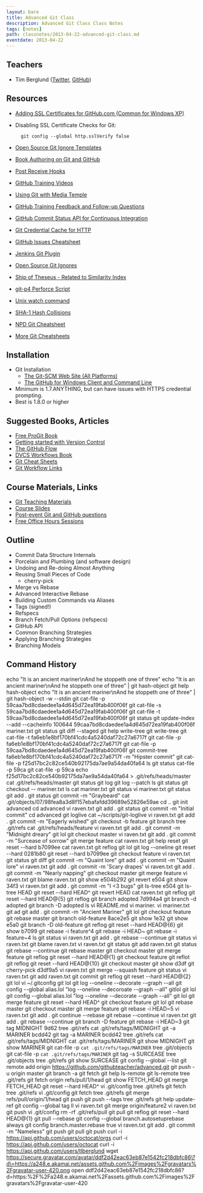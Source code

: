 ```yaml
---
layout: bare
title: Advanced Git Class
description: Advanced Git Class Class Notes
tags: [notes]
path: classnotes/2013-04-22-advanced-git-class.md
eventdate: 2013-04-22
---
```


## Teachers
* Tim Berglund ([Twitter](http://twitter.com/tlberglund), [GitHub](https://github.com/tlberglund))

## Resources

* [Adding SSL Certificates for GitHub.com (Common for Windows XP)](http://stackoverflow.com/questions/3777075/https-github-access/4454754#4454754)
* Disabling SSL Certificate Checks for Git:

        git config --global http.sslVerify false
* [Open Source Git Ignore Templates](https://github.com/github/gitignore)
* [Book Authoring on Git and GitHub](http://teach.github.com/articles/book-authoring-using-git-and-github/)
* [Post Receive Hooks](https://help.github.com/articles/post-receive-hooks)
* [GitHub Training Videos](http://training.github.com/resources/videos/)
* [Using Git with Media Temple](http://carl-topham.com/theblog/post/using-git-media-temple/)
* [GitHub Training Feedback and Follow-up Questions](https://github.com/githubtraining/feedback/issues?state=open)
* [GitHub Commit Status API for Continuous Integration](https://github.com/blog/1227-commit-status-api)
* [Git Credential Cache for HTTP](http://teach.github.com/articles/lesson-git-credential-cache/)
* [GitHub Issues Cheatsheet](http://teach.github.com/articles/github-issues-cheatsheet/)
* [Jenkins Git Plugin](https://wiki.jenkins-ci.org/display/JENKINS/Git+Plugin)
* [Open Source Git Ignores](https://github.com/github/gitignore)
* [Ship of Theseus - Related to Similarity Index](http://en.wikipedia.org/wiki/Ship_of_Theseus)
* [git-p4 Perforce Script](http://kb.perforce.com/article/1417/git-p4)
* [Unix watch command](http://en.wikipedia.org/wiki/Watch_(Unix))
* [SHA-1 Hash Collisions](http://git-scm.com/book/ch6-1.html#A-SHORT-NOTE-ABOUT-SHA-1)
* [NPD Git Cheatsheet](http://ndpsoftware.com/git-cheatsheet.html)
* [More Git Cheatsheets](http://teach.github.com/articles/git-cheatsheets/)

## Installation
* Git Installation
    * [The Git-SCM Web Site (All Platforms)](http://git-scm.com)
    * [The GitHub for Windows Client and Command Line](http://windows.github.com)
* Minimum is 1.7.ANYTHING, but can have issues with HTTPS credential prompting.
* Best is 1.8.0 or higher

## Suggested Books, Articles
* [Free ProGit Book](http://git-scm.com/book)
* [Getting started with Version Control](http://teach.github.com/articles/lesson-new-to-version-control/)
* [The GitHub Flow](http://scottchacon.com/2011/08/31/github-flow.html)
* [DVCS Workflows Book](https://github.com/zkessin/dvcs-workflows)
* [Git Cheat Sheets](http://teach.github.com/articles/git-cheatsheets/)
* [Git Workflow Links](https://pinboard.in/u:matthew.mccullough/t:git+workflow)

## Course Materials, Links
* [Git Teaching Materials](http://teach.github.com)
* [Course Slides](http://teach.github.com/articles/course-slides/)
* [Post-event Git and GitHub questions](https://github.com/githubtraining/feedback/)
* [Free Office Hours Sessions](http://training.github.com/web/free-classes/)

## Outline
* Commit Data Structure Internals
* Porcelain and Plumbing (and software design)
* Undoing and Re-doing Almost Anything
* Reusing Small Pieces of Code
  * cherry-pick
* Merge vs Rebase
* Advanced Interactive Rebase
* Building Custom Commands via Aliases
* Tags (signed!)
* Refspecs
* Branch Fetch/Pull Options (refspecs)
* GitHub API
* Common Branching Strategies
* Applying Branching Strategies
* Branching Models


## Command History

  echo "It is an ancient mariner\nAnd he stoppeth one of three"
  echo "It is an ancient mariner\nAnd he stoppeth one of three" | git hash-object
  git help hash-object
  echo "It is an ancient mariner\nAnd he stoppeth one of three" | git hash-object -w --stdin
  git cat-file -p 59caa7bd8cdaedee1a4d645d72ea19fab400f06f
  git cat-file -s 59caa7bd8cdaedee1a4d645d72ea19fab400f06f
  git cat-file -t 59caa7bd8cdaedee1a4d645d72ea19fab400f06f
  git status
  git update-index --add --cacheinfo 100644 59caa7bd8cdaedee1a4d645d72ea19fab400f06f mariner.txt
  git status
  git diff --staged
  git help write-tree
  git write-tree
  git cat-file -t fa6eb1e8bf170bf41cdc4a5240daf72c27a6717f
  git cat-file -p fa6eb1e8bf170bf41cdc4a5240daf72c27a6717f
  git cat-file -p 59caa7bd8cdaedee1a4d645d72ea19fab400f06f
  git commit-tree fa6eb1e8bf170bf41cdc4a5240daf72c27a6717f -m "Hipster commit"
  git cat-file -p f25d17bc2c82ce540b92175da7ae9a54da40fa64
  ls
  git status
  cat-file -p 59ca
  git cat-file -p 59ca
  echo f25d17bc2c82ce540b92175da7ae9a54da40fa64 > .git/refs/heads/master
  cat .git/refs/heads/master
  git status
  git log
  git log --patch
  ls
  git status
  git checkout -- mariner.txt
  ls
  cat mariner.txt
  git status
  vi mariner.txt
  git status
  git add .
  git status
  git commit -m "Graybeard"
  cat .git/objects/07/98fea8a3d8f157ebafafdd39689e52826e59ae
  cd ..
  git init advanced
  cd advanced
  vi raven.txt
  git add .
  git status
  git commit -m "Initial commit"
  cd advanced
  git loglive
  cat ~/scripts/git-loglive
  vi raven.txt
  git add .
  git commit -m "Eagerly wished"
  git checkout -b feature
  git branch
  tree .git/refs
  cat .git/refs/heads/feature
  vi raven.txt
  git add .
  git commit -m "Midnight dreary"
  git lol
  git checkout master
  vi raven.txt
  git add .
  git commit -m "Surcease of sorrow"
  git merge feature
  cat raven.txt
  git help reset
  git reset --hard b7099ee
  cat raven.txt
  git reflog
  git lol
  git log --oneline
  git reset --hard 0281b80
  git reset --hard b7099ee
  git checkout feature
  vi raven.txt
  git status
  git diff
  git commit -m "Quaint lore"
  git add .
  git commit -m "Quaint lore"
  vi raven.txt
  git add .
  git commit -m 'Scary drapes'
  vi raven.txt
  git add .
  git commit -m "Nearly napping"
  git checkout master
  git merge feature
  vi raven.txt
  git blame raven.txt
  git show e504b292
  git revert e504
  git show 34f3
  vi raven.txt
  git add .
  git commit -m "I <3 bugs"
  git ls-tree e504
  git ls-tree HEAD
  git reset --hard HEAD^
  git revert HEAD
  cat raven.txt
  git reflog
  git reset --hard HEAD@{5}
  git reflog
  git branch adopted 7d994a4
  git branch -d adopted
  git branch -D adopted
  ls
  vi README.md
  vi mariner.
  vi mariner.txt
  git ad
  git add .
  git commit -m "Ancient Mariner"
  git lol
  git checkout feature
  git rebase master
  git branch old-feature 8ace2e5
  git show 1e32
  git show e5a0
  git branch -D old-feature
  git reflog
  git reset --hard HEAD@{6}
  git show b7099
  git rebase -i feature^4
  git rebase -i HEAD~
  git rebase -i feature~4
  ls
  git status
  vi raven.txt
  git add .
  git rebase --continue
  git status
  vi raven.txt
  git blame raven.txt
  vi raven.txt
  git status
  git add raven.txt
  git status
  git rebase --continue
  git rebase master
  git checkout master
  git merge feature
  git reflog
  git reset --hard HEAD@{1}
  git checkout feature
  git reflot
  git reflog
  git reset --hard HEAD@{10}
  git checkout master
  git show d3df
  git cherry-pick d3df9a5
  vi raven.txt
  git merge --squash feature
  git status
  vi raven.txt
  git add raven.txt
  git commit
  git reflog
  git reset --hard HEAD@{2}
  git lol
  vi ~/.gitconfig
  git lol
  git log --oneline --decorate --graph --all
  git config --global alias.lol "log --oneline --decoroate --graph --all"
  gitlol
  git lol
  git config --global alias.lol "log --oneline --decorate --graph --all"
  git lol
  git merge feature
  git reset --hard HEAD^
  git checkout feature
  git lol
  git rebase master
  git checkout master
  git merge feature
  git rebase -i HEAD~5
  vi raven.txt
  git add .
  git continue --rebase
  git rebase --continue
  vi raven.txt
  git add .
  git rebase --continue
  git branch -D feature
  git rebase -i HEAD~3
  git tag MIDNIGHT 9d62
  tree .git/refs
  cat .git/refs/tags/MIDNIGHT
  git -a MARINER bcdd42
  git tag -a MARINER bcdd42
  tree .git/refs
  cat .git/refs/tags/MIDNIGHT
  cat .git/refs/tags/MARINER
  git show MIDNIGHT
  git show MARINER
  git cat-file -p `cat .git/refs/tags/MARINER`
  tree .git/objects
  git cat-file -p `cat .git/refs/tags/MARINER`
  git tag -s SURCEASE
  tree .git/objects
  tree .git/refs
  git show SURCEASE
  git config --global --list
  git remote add origin https://github.com/githubteacher/advanced.git
  git push -u origin master
  git branch -a
  git fetch
  git help ls-remote
  git ls-remote
  tree .git/refs
  git fetch origin refs/pull/1/head
  git show FETCH_HEAD
  git merge FETCH_HEAD
  git reset --hard HEAD^
  vi .git/config
  tree .git/refs
  git fetch
  tree .git/refs
  vi .git/config
  git fetch
  tree .git/refs
  git merge refs/pull/origin/1/head
  git push
  git push --tags
  tree .git/refs
  git help update-ref
  git config --global tag
  ll
  vi raven.txt
  git merge origin/feature2
  vi raven.txt
  git push
  vi .git/config
  rm -rf .git/refs/pull
  git pull
  git reflog
  git reset --hard HEAD@{1}
  git pull --rebase
  git config --global branch.autosetuprebase always
  git config branch.master.rebase true
  vi raven.txt
  git add .
  git commit -m "Nameless"
  git push
  git pull
  git push
  curl -i https://api.github.com/users/octocat/orgs
  curl -i https://api.github.com/users/octocat
  curl -i https://api.github.com/users/tlberglund
  wget https://secure.gravatar.com/avatar/ddf2d42eac63eb87e1542fc218dbfc86\?d\=https://a248.e.akamai.net/assets.github.com%2Fimages%2Fgravatars%2Fgravatar-user-420.png
  open ddf2d42eac63eb87e1542fc218dbfc86\?d=https:%2F%2Fa248.e.akamai.net%2Fassets.github.com%2Fimages%2Fgravatars%2Fgravatar-user-420

